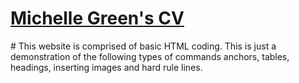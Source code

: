 <h1><a href="https://greenmichelle17.github.io/cv/">Michelle Green's CV</a></h1>
# This website is comprised of basic HTML coding.  This is just a demonstration of the following types of commands
anchors, tables, headings, inserting images and hard rule lines.



